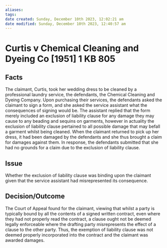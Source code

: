 ```yaml
---
aliases: 
tags: 
date created: Sunday, December 10th 2023, 12:02:21 am
date modified: Sunday, December 10th 2023, 12:40:57 am
---
```


# Curtis v Chemical Cleaning and Dyeing Co [1951] 1 KB 805

## Facts

The claimant, Curtis, took her wedding dress to be cleaned by a professional laundry service, the defendants, the Chemical Cleaning and Dyeing Company. Upon purchasing their services, the defendants asked the claimant to sign a form, and she asked the service assistant what the consequences of signing would be. The assistant replied that the form merely included an exclusion of liability clause for any damage they may cause to any beading and sequins on garments, however in actuality the exclusion of liability clause pertained to all possible damage that may befall a garment whilst being cleaned. When the claimant returned to pick up her dress, it had been damaged by the defendants and she thus brought a claim for damages against them. In response, the defendants submitted that she had no grounds for a claim due to the exclusion of liability clause.

## Issue

Whether the exclusion of liability clause was binding upon the claimant given that the service assistant had misrepresented its consequence.

## Decision/Outcome

The Court of Appeal found for the claimant, viewing that whilst a party is typically bound by all the contents of a signed written contract, even where they had not properly read the contract, a clause ought not be deemed legally enforceable where the drafting party misrepresents the effect of a clause to the other party. Thus, the exemption of liability clause was not deemed properly incorporated into the contract and the claimant was awarded damages.
